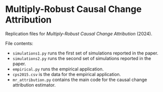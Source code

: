 # Multiply-Robust Causal Change Attribution

Replication files for *Multiply-Robust Causal Change Attribution* (2024).

File contents:
- ```simulations1.py``` runs the first set of simulations reported in the paper.
- ```simulations2.py``` runs the second set of simulations reported in the paper.
- ```empirical.py``` runs the empirical application.
- ```cps2015.csv``` is the data for the empirical application.
- ```mr_attribution.py``` contains the main code for the causal change attribution estimator.
